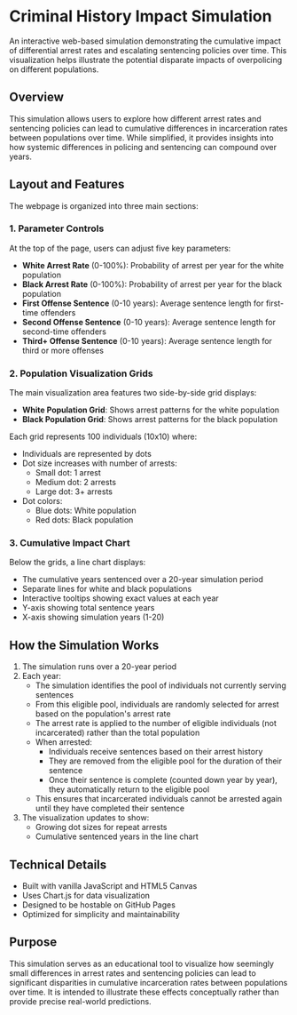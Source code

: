 # Criminal History Impact Simulation

An interactive web-based simulation demonstrating the cumulative impact of differential arrest rates and escalating sentencing policies over time. This visualization helps illustrate the potential disparate impacts of overpolicing on different populations.

## Overview

This simulation allows users to explore how different arrest rates and sentencing policies can lead to cumulative differences in incarceration rates between populations over time. While simplified, it provides insights into how systemic differences in policing and sentencing can compound over years.

## Layout and Features

The webpage is organized into three main sections:

### 1. Parameter Controls
At the top of the page, users can adjust five key parameters:
- **White Arrest Rate** (0-100%): Probability of arrest per year for the white population
- **Black Arrest Rate** (0-100%): Probability of arrest per year for the black population
- **First Offense Sentence** (0-10 years): Average sentence length for first-time offenders
- **Second Offense Sentence** (0-10 years): Average sentence length for second-time offenders
- **Third+ Offense Sentence** (0-10 years): Average sentence length for third or more offenses

### 2. Population Visualization Grids
The main visualization area features two side-by-side grid displays:
- **White Population Grid**: Shows arrest patterns for the white population
- **Black Population Grid**: Shows arrest patterns for the black population

Each grid represents 100 individuals (10x10) where:
- Individuals are represented by dots
- Dot size increases with number of arrests:
  - Small dot: 1 arrest
  - Medium dot: 2 arrests
  - Large dot: 3+ arrests
- Dot colors:
  - Blue dots: White population
  - Red dots: Black population

### 3. Cumulative Impact Chart
Below the grids, a line chart displays:
- The cumulative years sentenced over a 20-year simulation period
- Separate lines for white and black populations
- Interactive tooltips showing exact values at each year
- Y-axis showing total sentence years
- X-axis showing simulation years (1-20)

## How the Simulation Works

1. The simulation runs over a 20-year period
2. Each year:
   - The simulation identifies the pool of individuals not currently serving sentences
   - From this eligible pool, individuals are randomly selected for arrest based on the population's arrest rate
   - The arrest rate is applied to the number of eligible individuals (not incarcerated) rather than the total population
   - When arrested:
     * Individuals receive sentences based on their arrest history
     * They are removed from the eligible pool for the duration of their sentence
     * Once their sentence is complete (counted down year by year), they automatically return to the eligible pool
   - This ensures that incarcerated individuals cannot be arrested again until they have completed their sentence
3. The visualization updates to show:
   - Growing dot sizes for repeat arrests
   - Cumulative sentenced years in the line chart

## Technical Details

- Built with vanilla JavaScript and HTML5 Canvas
- Uses Chart.js for data visualization
- Designed to be hostable on GitHub Pages
- Optimized for simplicity and maintainability

## Purpose

This simulation serves as an educational tool to visualize how seemingly small differences in arrest rates and sentencing policies can lead to significant disparities in cumulative incarceration rates between populations over time. It is intended to illustrate these effects conceptually rather than provide precise real-world predictions.
